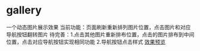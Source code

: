 # gallery
一个动态图片展示效果
当前功能：页面刷新重新排列图片位置，点击图片和对应导航按钮翻转图片
待完善：1.点击其他图片重新排布位置，点击的图片排布到中间位置，点击对应导航按钮实现相同功能
       2.导航按钮点击样式 
[效果预览](https://yangzhiyang.github.io/gallery/index.html)
